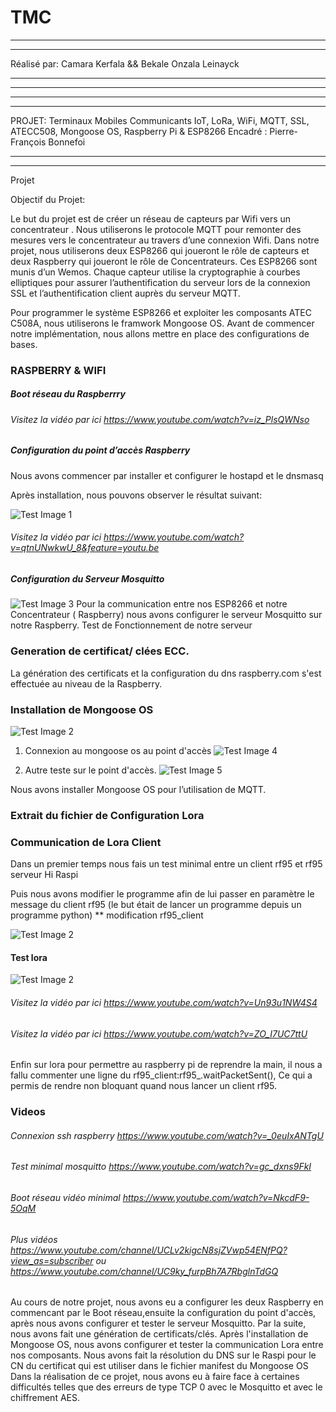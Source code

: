 # TMC

***********************************************************************************************************************
***********************************************************************************************************************
Réalisé par: Camara Kerfala && Bekale Onzala Leinayck
***********************************************************************************************************************
***********************************************************************************************************************

***********************************************************************************************************************
***********************************************************************************************************************
PROJET: Terminaux Mobiles Communicants 
IoT, LoRa, WiFi, MQTT, SSL, ATECC508, Mongoose OS, Raspberry Pi & ESP8266
Encadré : Pierre-François Bonnefoi
***********************************************************************************************************************
***********************************************************************************************************************
Projet 





Objectif du Projet:

Le but du projet est de créer un réseau de capteurs  par Wifi vers un concentrateur .
Nous utiliserons le protocole MQTT pour remonter des mesures vers le concentrateur au travers d’une connexion Wifi.
Dans notre  projet, nous utiliserons deux ESP8266 qui joueront le rôle de capteurs et deux Raspberry qui joueront le rôle de Concentrateurs.  Ces ESP8266 sont munis d’un Wemos.
Chaque capteur utilise la cryptographie à courbes elliptiques pour assurer l’authentification du serveur lors de la connexion SSL et l’authentification client auprès du serveur MQTT.

Pour programmer le  système ESP8266 et exploiter les composants ATEC C508A, nous utiliserons le framwork Mongoose OS.
Avant de commencer notre implémentation, nous allons mettre en place des configurations de bases.











### RASPBERRY & WIFI

##### Boot réseau du Raspberrry

###### Visitez la vidéo par ici  https://www.youtube.com/watch?v=iz_PlsQWNso




##### Configuration du point d’accès Raspberry

Nous avons commencer par  installer et configurer le hostapd et le dnsmasq



Après installation, nous pouvons observer le résultat suivant:


![Test Image 1](images/statushostapd.png)


###### Visitez la vidéo par ici  https://www.youtube.com/watch?v=qtnUNwkwU_8&feature=youtu.be


##### Configuration du Serveur Mosquitto 

![Test Image 3](images/statusmosquitto.png)
Pour la communication entre nos ESP8266 et notre Concentrateur ( Raspberry) nous avons configurer le serveur Mosquitto sur notre Raspberry.
Test de Fonctionnement de notre serveur






### Generation de certificat/ clées ECC.
La génération des certificats et la configuration du dns raspberry.com s'est effectuée au niveau de la Raspberry.



### Installation de Mongoose OS

![Test Image 2](images/mongoose.png)

1. Connexion au mongoose os  au point d'accès 
![Test Image 4](images/imge1.PNG)

2. Autre teste sur le point d'accès.
![Test Image 5](images/Connexion_Wifi.PNG)

Nous avons installer Mongoose OS pour l’utilisation de MQTT.



### Extrait du fichier de Configuration  Lora


### Communication de Lora Client

 Dans un premier temps nous fais un test minimal entre un client rf95 et rf95 serveur Hi Raspi


Puis nous avons modifier le programme afin de lui passer en paramètre le message du client rf95 (le but était de lancer un programme depuis un programme python)
** modification rf95_client

![Test Image 2](images/loraclient.png)
#### Test lora 
![Test Image 2](images/loratest.png)
###### Visitez la vidéo par ici  https://www.youtube.com/watch?v=Un93u1NW4S4
 
###### Visitez la vidéo par ici  https://www.youtube.com/watch?v=ZO_I7UC7ttU


Enfin sur lora pour permettre au raspberry pi de reprendre la main, il nous a fallu commenter une ligne du rf95_client:rf95_.waitPacketSent(), Ce
qui a permis de rendre non bloquant  quand nous lancer un client rf95.


### Videos 
###### Connexion ssh raspberry https://www.youtube.com/watch?v=_0euIxANTgU
###### Test minimal mosquitto https://www.youtube.com/watch?v=gc_dxns9FkI

###### Boot réseau vidéo minimal https://www.youtube.com/watch?v=NkcdF9-5OqM

###### Plus vidéos https://www.youtube.com/channel/UCLv2kigcN8sjZVwp54ENfPQ?view_as=subscriber   ou https://www.youtube.com/channel/UC9ky_furpBh7A7RbglnTdGQ





Au cours de notre projet, nous avons eu a configurer les deux Raspberry en commencant par le Boot réseau,ensuite la configuration du point d'accès, après nous avons configurer et tester le serveur Mosquitto. Par la suite, nous avons fait une génération de certificats/clés. Après l'installation de Mongoose OS, nous avons configurer et tester la communication Lora entre nos composants.
Nous avons fait la résolution du DNS  sur le Raspi pour le CN du certificat qui est utiliser dans le fichier manifest du Mongoose OS
Dans la réalisation de ce projet, nous avons eu à faire face à certaines difficultés telles que des erreurs de type TCP 0 avec le Mosquitto et avec le chiffrement AES.




















   


